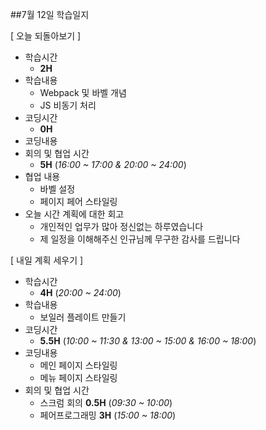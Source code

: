 ##7월 12일 학습일지

[ 오늘 되돌아보기 ]
- 학습시간
    - **2H**
- 학습내용
    - Webpack 및 바벨 개념
    - JS 비동기 처리
- 코딩시간
    - **0H**
- 코딩내용
- 회의 및 협업 시간
    - **5H** (_16:00 ~ 17:00 & 20:00 ~ 24:00_)
- 협업 내용
    - 바벨 설정
    - 페이지 페어 스타일링
- 오늘 시간 계획에 대한 회고
    - 개인적인 업무가 많아 정신없는 하루였습니다
    - 제 일정을 이해해주신 인규님께 무구한 감사를 드립니다

[ 내일 계획 세우기 ]
- 학습시간
    - **4H** (_20:00 ~ 24:00_)
- 학습내용
    - 보일러 플레이트 만들기
- 코딩시간
    - **5.5H** (_10:00 ~ 11:30 & 13:00 ~ 15:00 & 16:00 ~ 18:00_)
- 코딩내용
    - 메인 페이지 스타일링
    - 메뉴 페이지 스타일링
- 회의 및 협업 시간
    - 스크럼 회의 **0.5H** (_09:30 ~ 10:00_)
    - 페어프로그래밍 **3H** (_15:00 ~ 18:00_)
